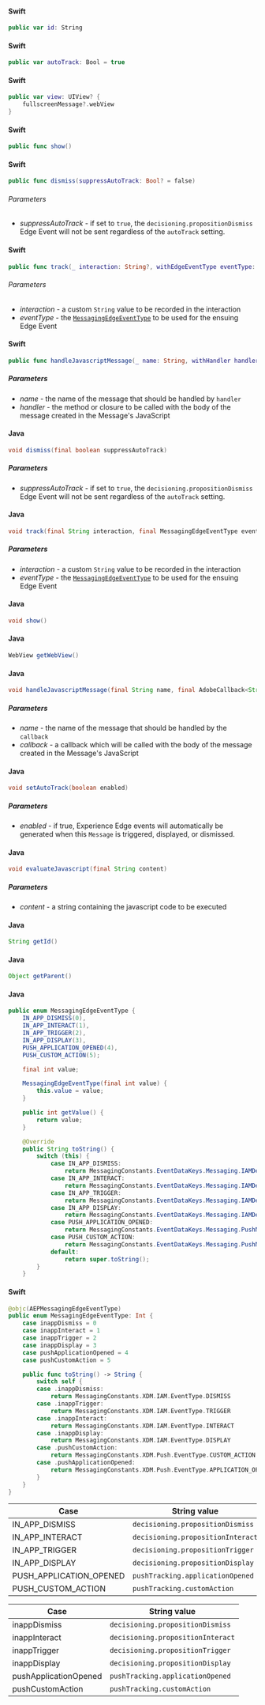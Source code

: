 <Variant platform="ios" function="id" repeat="2"/>

#### Swift

```swift
public var id: String
```

<Variant platform="ios" function="auto-track" repeat="2"/>

#### Swift

```swift
public var autoTrack: Bool = true
```

<Variant platform="ios" function="view" repeat="2"/>

#### Swift

```swift
public var view: UIView? {
    fullscreenMessage?.webView
}
```

<Variant platform="ios" function="show" repeat="2"/>

#### Swift

```swift
public func show()
```

<Variant platform="ios" function="dismiss" repeat="4"/>

#### Swift

```swift
public func dismiss(suppressAutoTrack: Bool? = false)
```

###### Parameters

* *suppressAutoTrack* - if set to `true`, the `decisioning.propositionDismiss` Edge Event will not be sent regardless of the `autoTrack` setting.

<Variant platform="ios" function="track" repeat="4"/>

#### Swift

```swift
public func track(_ interaction: String?, withEdgeEventType eventType: MessagingEdgeEventType)
```

###### Parameters

* *interaction* - a custom `String` value to be recorded in the interaction
* *eventType* - the [`MessagingEdgeEventType`](#enum-messagingedgeeventtype) to be used for the ensuing Edge Event

<Variant platform="ios" function="handle-javascript-message" repeat="4"/>

#### Swift

```swift
public func handleJavascriptMessage(_ name: String, withHandler handler: @escaping (Any?) -> Void)
```

##### Parameters

* *name* - the name of the message that should be handled by `handler`
* *handler* - the method or closure to be called with the body of the message created in the Message's JavaScript

<Variant platform="android" function="dismiss" repeat="4"/>

#### Java

```java
void dismiss(final boolean suppressAutoTrack)
```

##### Parameters

* *suppressAutoTrack* - if set to `true`, the `decisioning.propositionDismiss` Edge Event will not be sent regardless of the `autoTrack` setting.

<Variant platform="android" function="track" repeat="4"/>

#### Java

```java
void track(final String interaction, final MessagingEdgeEventType eventType)
```

##### Parameters

* *interaction* - a custom `String` value to be recorded in the interaction
* *eventType* - the [`MessagingEdgeEventType`](#enum-messagingedgeeventtype) to be used for the ensuing Edge Event

<Variant platform="android" function="show" repeat="2"/>

#### Java

```java
void show()
```

<Variant platform="android" function="view" repeat="2"/>

#### Java

```java
WebView getWebView()
```

<Variant platform="android" function="handle-javascript-message" repeat="4"/>

#### Java

```java
void handleJavascriptMessage(final String name, final AdobeCallback<String> callback)
```

##### Parameters

* *name* - the name of the message that should be handled by the `callback`
* *callback* - a callback which will be called with the body of the message created in the Message's JavaScript

<Variant platform="android" function="auto-track" repeat="4"/>

#### Java

```java
void setAutoTrack(boolean enabled)
```

##### Parameters

- *enabled* - if true, Experience Edge events will automatically be generated when this `Message` is triggered, displayed, or dismissed.

<Variant platform="android" function="evaluate-javascript" repeat="4"/>

#### Java

```java
void evaluateJavascript(final String content)
```

##### Parameters

* *content* - a string containing the javascript code to be executed

<Variant platform="android" function="id" repeat="2"/>

#### Java

```java
String getId()
```

<Variant platform="android" function="parent" repeat="2"/>

#### Java

```java
Object getParent()
```

<Variant platform="android" function="enum" repeat="2"/>

#### Java

```java
public enum MessagingEdgeEventType {
    IN_APP_DISMISS(0),
    IN_APP_INTERACT(1),
    IN_APP_TRIGGER(2),
    IN_APP_DISPLAY(3),
    PUSH_APPLICATION_OPENED(4),
    PUSH_CUSTOM_ACTION(5);

    final int value;

    MessagingEdgeEventType(final int value) {
        this.value = value;
    }

    public int getValue() {
        return value;
    }

    @Override
    public String toString() {
        switch (this) {
            case IN_APP_DISMISS:
                return MessagingConstants.EventDataKeys.Messaging.IAMDetailsDataKeys.EventType.DISMISS;
            case IN_APP_INTERACT:
                return MessagingConstants.EventDataKeys.Messaging.IAMDetailsDataKeys.EventType.INTERACT;
            case IN_APP_TRIGGER:
                return MessagingConstants.EventDataKeys.Messaging.IAMDetailsDataKeys.EventType.TRIGGER;
            case IN_APP_DISPLAY:
                return MessagingConstants.EventDataKeys.Messaging.IAMDetailsDataKeys.EventType.DISPLAY;
            case PUSH_APPLICATION_OPENED:
                return MessagingConstants.EventDataKeys.Messaging.PushNotificationDetailsDataKeys.EventType.OPENED;
            case PUSH_CUSTOM_ACTION:
                return MessagingConstants.EventDataKeys.Messaging.PushNotificationDetailsDataKeys.EventType.CUSTOM_ACTION;
            default:
                return super.toString();
        }
    }
```

<Variant platform="ios" function="enum" repeat="2"/>

#### Swift

```swift
@objc(AEPMessagingEdgeEventType)
public enum MessagingEdgeEventType: Int {
    case inappDismiss = 0
    case inappInteract = 1
    case inappTrigger = 2
    case inappDisplay = 3
    case pushApplicationOpened = 4
    case pushCustomAction = 5

    public func toString() -> String {
        switch self {
        case .inappDismiss:
            return MessagingConstants.XDM.IAM.EventType.DISMISS
        case .inappTrigger:
            return MessagingConstants.XDM.IAM.EventType.TRIGGER
        case .inappInteract:
            return MessagingConstants.XDM.IAM.EventType.INTERACT
        case .inappDisplay:
            return MessagingConstants.XDM.IAM.EventType.DISPLAY
        case .pushCustomAction:
            return MessagingConstants.XDM.Push.EventType.CUSTOM_ACTION
        case .pushApplicationOpened:
            return MessagingConstants.XDM.Push.EventType.APPLICATION_OPENED
        }
    }
}
```

<Variant platform="android" function="string-values" repeat="1"/>

| Case | String value |
| ---- | ------------ |
| IN_APP_DISMISS | `decisioning.propositionDismiss` |
| IN_APP_INTERACT | `decisioning.propositionInteract` |
| IN_APP_TRIGGER | `decisioning.propositionTrigger` |
| IN_APP_DISPLAY | `decisioning.propositionDisplay` |
| PUSH_APPLICATION_OPENED | `pushTracking.applicationOpened` |
| PUSH_CUSTOM_ACTION | `pushTracking.customAction` |

<Variant platform="ios" function="string-values" repeat="1"/>

| Case | String value |
| ---- | ------------ |
| inappDismiss | `decisioning.propositionDismiss` |
| inappInteract | `decisioning.propositionInteract` |
| inappTrigger | `decisioning.propositionTrigger` |
| inappDisplay | `decisioning.propositionDisplay` |
| pushApplicationOpened | `pushTracking.applicationOpened` |
| pushCustomAction | `pushTracking.customAction` |